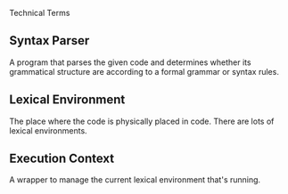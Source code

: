 Technical Terms


## Syntax Parser

A program that parses the given code and determines whether its grammatical structure are according to a formal grammar or syntax rules.

## Lexical Environment

The place where the code is physically placed in code. There are lots of lexical environments.

## Execution Context

A wrapper to manage the current lexical environment that's running.